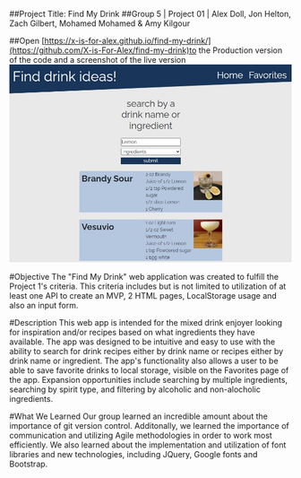##Project Title: Find My Drink 
##Group 5 | Project 01 | Alex Doll, Jon Helton, Zach Gilbert, Mohamed Mohamed & Amy Kilgour 

##Open [https://x-is-for-alex.github.io/find-my-drink/](https://github.com/X-is-For-Alex/find-my-drink)to the Production version of the code and a screenshot of the live version
![Here is a screenshot of the project's home page](./assets/images/screenshot.jpg)

#Objective The "Find My Drink" web application was created to fulfill the Project 1's criteria. This criteria includes but is not limited to utilization of at least one API to create an MVP, 2 HTML pages, LocalStorage usage and also an input form. 

#Description This web app is intended for the mixed drink enjoyer looking for inspiration and/or recipes based on what ingredients they have available. The app was designed to be intuitive and easy to use with the ability to search for drink recipes either by drink name or recipes either by drink name or ingredient. The app's functionality also allows a user to be able to save favorite drinks to local storage, visible on the Favorites page of the app. Expansion opportunities include searching by multiple ingredients, searching by spirit type, and filtering by alcoholic and non-alocholic ingredients. 

#What We Learned Our group learned an incredible amount about the importance of git version control. Additonally, we learned the importance of
communication and utilizing Agile methodologies in order to work most efficiently. We also learned about the implementation and utilization of font libraries and new technologies, including JQuery, Google fonts and Bootstrap. 
